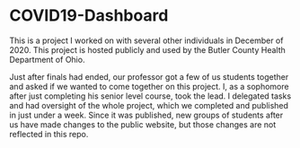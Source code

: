 # COVID19-Dashboard
This is a project I worked on with several other individuals in December of 2020. This project is hosted publicly and used by the Butler County Health Department of Ohio.

Just after finals had ended, our professor got a few of us students together and asked if we wanted to come together on this project. I, as a sophomore after just completing his senior level course, took the lead.
I delegated tasks and had oversight of the whole project, which we completed and published in just under a week. Since it was published, new groups of students after us have made changes to the public website, but those changes are not reflected in this repo.
